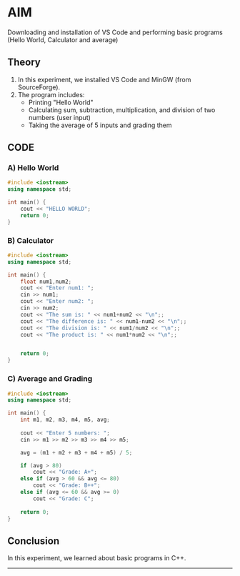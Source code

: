 
# AIM

Downloading and installation of VS Code and performing basic programs (Hello World, Calculator and average)

## Theory

1. In this experiment, we installed VS Code and MinGW (from SourceForge).
2. The program includes:
   - Printing "Hello World"
   - Calculating sum, subtraction, multiplication, and division of two numbers (user input)
   - Taking the average of 5 inputs and grading them

## CODE

### A) Hello World

```cpp
#include <iostream>
using namespace std;

int main() {
    cout << "HELLO WORLD";
    return 0;
}
```

### B) Calculator

```cpp
#include <iostream>
using namespace std;

int main() {   
    float num1,num2;
    cout << "Enter num1: ";
    cin >> num1;
    cout << "Enter num2: ";
    cin >> num2;
    cout << "The sum is: " << num1+num2 << "\n";;
    cout << "The difference is: " << num1-num2 << "\n";;
    cout << "The division is: " << num1/num2 << "\n";;
    cout << "The product is: " << num1*num2 << "\n";;


    return 0;
}
```

### C) Average and Grading

```cpp
#include <iostream>
using namespace std;

int main() {
    int m1, m2, m3, m4, m5, avg;
    
    cout << "Enter 5 numbers: ";
    cin >> m1 >> m2 >> m3 >> m4 >> m5;

    avg = (m1 + m2 + m3 + m4 + m5) / 5;

    if (avg > 80)
        cout << "Grade: A+";
    else if (avg > 60 && avg <= 80)
        cout << "Grade: B++";
    else if (avg <= 60 && avg >= 0)
        cout << "Grade: C";
    
    return 0;
}
```

## Conclusion

In this experiment, we learned about basic programs in C++.

---

